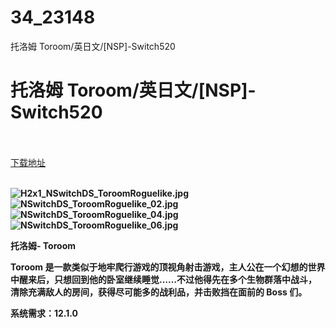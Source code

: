 # 34_23148
托洛姆 Toroom/英日文/[NSP]-Switch520
# 托洛姆 Toroom/英日文/[NSP]-Switch520
 <br/></br>
[下载地址](https://www.switch520.cc/article/23148 "下载地址")
<br/></br>

<p><strong><img title="H2x1_NSwitchDS_ToroomRoguelike.jpg" src="https://www.switch520.cc/muke_img/2021_10_11_15165583e3d0c.jpg" alt="H2x1_NSwitchDS_ToroomRoguelike.jpg"></strong><br>
<strong><img title="NSwitchDS_ToroomRoguelike_02.jpg" src="https://www.switch520.cc/muke_img/2021_10_11_5d84ac6af0eeb.jpg" alt="NSwitchDS_ToroomRoguelike_02.jpg"></strong><br>
<strong><img title="NSwitchDS_ToroomRoguelike_04.jpg" src="https://www.switch520.cc/muke_img/2021_10_11_e8acb2d4aebb9.jpg" alt="NSwitchDS_ToroomRoguelike_04.jpg"></strong><br>
<strong><img title="NSwitchDS_ToroomRoguelike_06.jpg" src="https://www.switch520.cc/muke_img/2021_10_11_a3678887433d5.jpg" alt="NSwitchDS_ToroomRoguelike_06.jpg">&nbsp;</strong></p>
<p><strong>托洛姆- Toroom</strong></p>
<p><strong>Toroom 是一款类似于地牢爬行游戏的顶视角射击游戏，主人公在一个幻想的世界中醒来后，只想回到他的卧室继续睡觉……不过他得先在多个生物群落中战斗，清除充满敌人的房间，获得尽可能多的战利品，并击败挡在面前的 Boss 们。</strong></p>
<p><strong>系统需求：12.1.0</strong></p>
